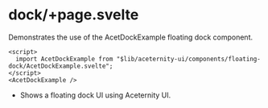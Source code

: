 # dock/+page.svelte

Demonstrates the use of the AcetDockExample floating dock component.

```svelte
<script>
  import AcetDockExample from "$lib/aceternity-ui/components/floating-dock/AcetDockExample.svelte";
</script>
<AcetDockExample />
```

- Shows a floating dock UI using Aceternity UI.
